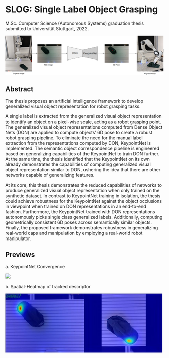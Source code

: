 # SLOG: Single Label Object Grasping

M.Sc. Computer Science (Autonomous Systems) graduation thesis submitted to Universität Stuttgart, 2022.

<p align="center"><img src="thesis_report/images/robot/aligned.png" width="750">

## Abstract

The thesis proposes an artificial intelligence framework to develop generalized visual
object representation for robot grasping tasks.

A single label is extracted from the generalized visual object representation to identify
an object on a pixel-wise scale, acting as a robot grasping point. The generalized visual
object representations computed from Dense Object Nets (DON) are applied to compute objects’ 6D pose
to create a robust robot grasping pipeline. To eliminate the need for the manual label
extraction from the representations computed by DON, KeypointNet is implemented. The
semantic object correspondence pipeline is engineered based on generalizing capabilities
of the KeypointNet to train DON further. At the same time, the thesis identified that the
KeypointNet on its own already demonstrates the capabilities of computing generalized
visual object representation similar to DON, ushering the idea that there are other
networks capable of generalizing features.

At its core, this thesis demonstrates the reduced capabilities of networks to produce
generalized visual object representation when only trained on the synthetic dataset.
In contrast to KeypointNet training in isolation, the thesis could achieve robustness
for the KeypointNet against the object occlusions in viewpoint when trained on DON
representations in an end-to-end fashion. Furthermore, the KeypointNet trained with
DON representations autonomously picks single class generalized labels. Additionally,
computing geometrically consistent 6D poses across semantically similar objects.
Finally, the proposed framework demonstrates robustness in generalizing real-world
caps and manipulation by employing a real-world robot manipulator.

## Previews

a. KeypointNet Convergence
<p align="left"><img src="thesis_report/previews/keypointnet.gif" width="500">

b. Spatial-Heatmap of tracked descriptor
<p align="left"><img src="thesis_report/previews/tracking.png" width="500">
